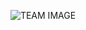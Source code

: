 <p align="center">
  <img src="https://github.com/user-attachments/assets/2ca3b1ba-d5d9-4c4c-a851-a5db1f1bbbcb" alt="TEAM IMAGE" />
  <!-- 팀원 소개 -->

  
<!--  <h1>Projects</h1> -->
  <!-- 팀 프로젝트 소개 -->
<!--   <a href="https://daemawiki.xquare.app/">
    <img src="https://github.com/user-attachments/assets/57a07ad1-d6a1-4074-92d8-b441b9b6fb72" alt="DAEMAWIKI BANNER IMAGE" />
  </a> -->
</p>

